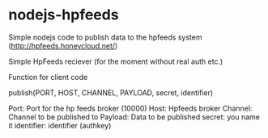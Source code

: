 nodejs-hpfeeds
==============

Simple nodejs code to publish data to the hpfeeds system
(http://hpfeeds.honeycloud.net/)

Simple HpFeeds reciever (for the moment without real auth etc.)

Function for client code

publish(PORT, HOST, CHANNEL, PAYLOAD, secret, identifier)

Port: Port for the hp feeds broker (10000)
Host: Hpfeeds broker 
Channel: Channel to be published to
Payload: Data to be published
secret: you name it
identifier: identifier (authkey)


